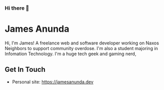 ### Hi there 👋
# James Anunda

Hi, I'm James! A freelance web and software developer working on Naxos Neighbors to support community overdose. I'm also a student majoring in Infomation Technology. I'm a huge tech geek and gaming nerd,

## Get In Touch
* Personal site: https://jamesanunda.dev
